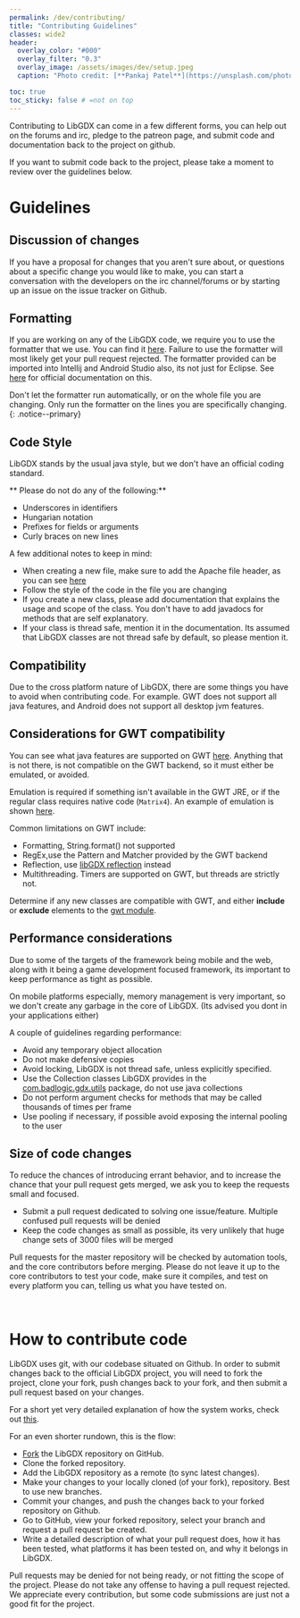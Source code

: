 ```yaml
---
permalink: /dev/contributing/
title: "Contributing Guidelines"
classes: wide2
header:
  overlay_color: "#000"
  overlay_filter: "0.3"
  overlay_image: /assets/images/dev/setup.jpeg
  caption: "Photo credit: [**Pankaj Patel**](https://unsplash.com/photos/bYiw48KLbmw)"

toc: true
toc_sticky: false # =not on top
---
```


Contributing to LibGDX can come in a few different forms, you can help out on the forums and irc, pledge to the patreon page, and submit code and documentation back to the project on github.

If you want to submit code back to the project, please take a moment to review over the guidelines below.

# Guidelines
## Discussion of changes
If you have a proposal for changes that you aren't sure about, or questions about a specific change you would like to make, you can start a conversation with the developers on the irc channel/forums or by starting up an issue on the issue tracker on Github.

## Formatting
If you are working on any of the LibGDX code, we require you to use the formatter that we use. You can find it [here](https://github.com/libgdx/libgdx/blob/master/eclipse-formatter.xml). Failure to use the formatter will most likely get your pull request rejected. The formatter provided can be imported into Intellij and Android Studio also, its not just for Eclipse. See [here](https://blog.jetbrains.com/idea/2014/01/intellij-idea-13-importing-code-formatter-settings-from-eclipse/) for official documentation on this.

Don't let the formatter run automatically, or on the whole file you are changing. Only run the formatter on the lines you are specifically changing.
{: .notice--primary}

## Code Style
LibGDX stands by the usual java style, but we don't have an official coding standard.

** Please do not do any of the following:**
- Underscores in identifiers
- Hungarian notation
- Prefixes for fields or arguments
- Curly braces on new lines

A few additional notes to keep in mind:

- When creating a new file, make sure to add the Apache file header, as you can see [here](https://github.com/libgdx/libgdx/blob/master/gdx/src/com/badlogic/gdx/Application.java#L1-L15)
- Follow the style of the code in the file you are changing
- If you create a new class, please add documentation that explains the usage and scope of the class. You don't have to add javadocs for methods that are self explanatory.
- If your class is thread safe, mention it in the documentation. Its assumed that LibGDX classes are not thread safe by default, so please mention it.

## Compatibility
Due to the cross platform nature of LibGDX, there are some things you have to avoid when contributing code. For example. GWT does not support all java features, and Android does not support all desktop jvm features.

## Considerations for GWT compatibility
You can see what java features are supported on GWT [here](http://www.gwtproject.org/doc/latest/RefJreEmulation.html). Anything that is not there, is not compatible on the GWT backend, so it must either be emulated, or avoided.

Emulation is required if something isn't available in the GWT JRE, or if the regular class requires native code (`Matrix4`). An example of emulation is shown [here](https://github.com/libgdx/libgdx/blob/master/backends/gdx-backends-gwt/src/com/badlogic/gdx/backends/gwt/emu/com/badlogic/gdx/math/Matrix4.java).

Common limitations on GWT include:
- Formatting, String.format() not supported
- RegEx,use the Pattern and Matcher provided by the GWT backend
- Reflection, use [libGDX reflection](https://github.com/libgdx/libgdx/wiki/Reflection) instead
- Multithreading. Timers are supported on GWT, but threads are strictly not.

Determine if any new classes are compatible with GWT, and either **include** or **exclude** elements to the [gwt module](https://github.com/libgdx/libgdx/blob/master/gdx/res/com/badlogic/gdx.gwt.xml).

## Performance considerations
Due to some of the targets of the framework being mobile and the web, along with it being a game development focused framework, its important to keep performance as tight as possible.

On mobile platforms especially, memory management is very important, so we don't create any garbage in the core of LibGDX. (Its advised you dont in your applications either)

A couple of guidelines regarding performance:
- Avoid any temporary object allocation
- Do not make defensive copies
- Avoid locking, LibGDX is not thread safe, unless explicitly specified.
- Use the Collection classes LibGDX provides in the [com.badlogic.gdx.utils](https://github.com/libgdx/libgdx/tree/master/gdx/src/com/badlogic/gdx/utils) package, do not use java collections
- Do not perform argument checks for methods that may be called thousands of times per frame
- Use pooling if necessary, if possible avoid exposing the internal pooling to the user

## Size of code changes
To reduce the chances of introducing errant behavior, and to increase the chance that your pull request gets merged, we ask you to keep the requests small and focused.

- Submit a pull request dedicated to solving one issue/feature. Multiple confused pull requests will be denied
- Keep the code changes as small as possible, its very unlikely that huge change sets of 3000 files will be merged

Pull requests for the master repository will be checked by automation tools, and the core contributors before merging. Please do not leave it up to the core contributors to test your code, make sure it compiles, and test on every platform you can, telling us what you have tested on.

<br/>

# How to contribute code
LibGDX uses git, with our codebase situated on Github. In order to submit changes back to the official LibGDX project, you will need to fork the project, clone your fork, push changes back to your fork, and then submit a pull request based on your changes.

For a short yet very detailed explanation of how the system works, check out [this](https://git-scm.com/book/en/v2/Distributed-Git-Contributing-to-a-Project#Forked-Public-Project).

For an even shorter rundown, this is the flow:
- [Fork](https://docs.github.com/en/github/getting-started-with-github/fork-a-repo) the LibGDX repository on GitHub.
- Clone the forked repository.
- Add the LibGDX repository as a remote (to sync latest changes).
- Make your changes to your locally cloned (of your fork), repository. Best to use new branches.
- Commit your changes, and push the changes back to your forked repository on Github.
- Go to GitHub, view your forked repository, select your branch and request a pull request be created.
- Write a detailed description of what your pull request does, how it has been tested, what platforms it has been tested on, and why it belongs in LibGDX.

Pull requests may be denied for not being ready, or not fitting the scope of the project. Please do not take any offense to having a pull request rejected. We appreciate every contribution, but some code submissions are just not a good fit for the project.
